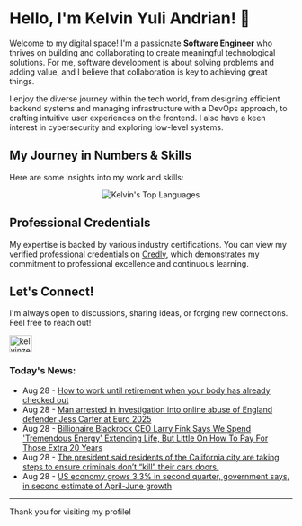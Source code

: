 # Hello, I'm Kelvin Yuli Andrian! 👋

Welcome to my digital space! I'm a passionate **Software Engineer** who thrives on building and collaborating to create meaningful technological solutions. For me, software development is about solving problems and adding value, and I believe that collaboration is key to achieving great things.

I enjoy the diverse journey within the tech world, from designing efficient backend systems and managing infrastructure with a DevOps approach, to crafting intuitive user experiences on the frontend. I also have a keen interest in cybersecurity and exploring low-level systems.

## My Journey in Numbers & Skills

Here are some insights into my work and skills:

<p align="center">
  <img src="https://github-readme-stats.vercel.app/api/top-langs/?username=kelvinzer0&layout=compact&theme=radical" alt="Kelvin's Top Languages" />
</p>

## Professional Credentials

My expertise is backed by various industry certifications. You can view my verified professional credentials on [Credly](https://www.credly.com/users/kelvin-yuli-andrian/badges), which demonstrates my commitment to professional excellence and continuous learning.

## Let's Connect!

I'm always open to discussions, sharing ideas, or forging new connections. Feel free to reach out!

<p align="left">
    <a href="https://linkedin.com/in/kelvinzero" target="blank"><img align="center" src="https://cdn.jsdelivr.net/npm/simple-icons@3.0.1/icons/linkedin.svg" alt="kelvinzero" height="30" width="40" /></a>
</p>

### Today's News:

<!-- feed start -->
- Aug 28 - [How to work until retirement when your body has already checked out](https://www.yahoo.com/lifestyle/article/work-retirement-state-pension-age-physical-mental-health-150606962.html)
- Aug 28 - [Man arrested in investigation into online abuse of England defender Jess Carter at Euro 2025](https://www.yahoo.com/news/articles/man-arrested-investigation-online-abuse-150141337.html)
- Aug 28 - [Billionaire Blackrock CEO Larry Fink Says We Spend 'Tremendous Energy' Extending Life, But Little On How To Pay For Those Extra 20 Years](https://finance.yahoo.com/news/billionaire-blackrock-ceo-larry-fink-140400641.html)
- Aug 28 - [The president said residents of the California city are taking steps to ensure criminals don’t “kill” their cars doors.](https://www.yahoo.com/news/videos/president-said-residents-california-city-135938278.html)
- Aug 28 - [US economy grows 3.3% in second quarter, government says, in second estimate of April-June growth](https://finance.yahoo.com/news/us-economy-grows-3-3-123811938.html)
<!-- feed end -->

---

Thank you for visiting my profile!
